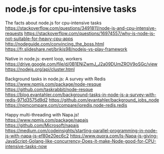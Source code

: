 # node.js for cpu-intensive tasks

The facts about node.js for cpu-intensive tasks
https://stackoverflow.com/questions/3491811/node-js-and-cpu-intensive-requests
https://stackoverflow.com/questions/16974557/why-is-node-js-not-suitable-for-heavy-cpu-apps
http://nodeguide.com/convincing_the_boss.html
https://fr.slideshare.net/brikis98/nodejs-vs-play-framework

Native in node.js: event loop, workers
https://drive.google.com/file/d/0B1ENiZwmJ_J2a09DUmZROV9oSGc/view
https://nodejs.org/api/cluster.html

Background tasks in node.js: A survey with Redis
https://www.npmjs.com/package/node-resque
https://github.com/taskrabbit/node-resque
https://blog.evantahler.com/background-tasks-in-node-js-a-survey-with-redis-971d3575d9d2
https://github.com/evantahler/background_jobs_node
https://npmcompare.com/compare/ioredis,node-redis,redis

Happy multi-threading with Napa.js!
https://www.npmjs.com/package/napajs
https://github.com/Microsoft/napajs
https://medium.com/codeinsights/starting-parallel-programming-in-node-js-with-napa-js-ef80e20ec6c2
https://www.quora.com/Is-Napa-js-giving-JavaScript-Golang-like-concurrency-Does-it-make-Node-good-for-CPU-intensive-tasks-now
